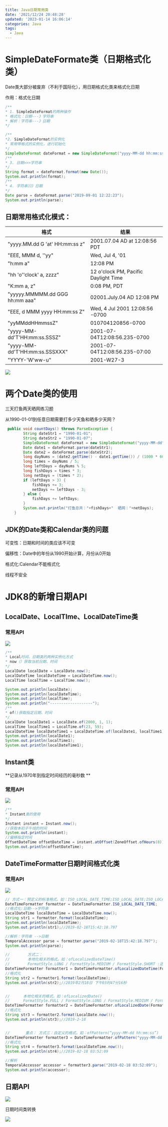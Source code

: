 ```yaml
---
title: Java日期常用类
date: '2021/12/24 20:48:28'
updated: '2023-01-14 16:06:14'
categories: Java
tags:
  - Java
---
```

# SimpleDateFormate类（日期格式化类）
Date类大部分被废弃（不利于国际化），用日期格式化类来格式化日期

作用：格式化日期

```java
/**
* 1. SimpleDateFormat的两种操作
* 格式化：日期---》字符串
* 解析：字符串---》日期
*/

/**
*2. SimpleDateFormat的实例化
* 常用带格式的实例化，进行初始化
*/
SimpleDateFormat dateFormat = new SimpleDateFormat("yyyy-MM-dd hh:mm:ss");
/**
* 3. 日期>>>字符串
*/
String format = dateFormat.format(new Date());
System.out.println(format);
/**
* 4. 字符串》》》日期
*/
Date parse = dateFormat.parse("2019-09-01 12:22:23");
System.out.println(parse);
```



## 日期常用格式化模式：
| 格式 | 结果 |
| --- | --- |
| "yyyy.MM.dd G 'at' HH:mm:ss z" | 2001.07.04 AD at 12:08:56 PDT |
| "EEE, MMM d, ''yy" | Wed, Jul 4, '01 |
| "h:mm a" | 12:08 PM |
| "hh 'o''clock' a, zzzz" | 12 o'clock PM, Pacific Daylight Time |
| "K:mm a, z" | 0:08 PM, PDT |
| "yyyyy.MMMMM.dd GGG hh:mm aaa" | 02001.July.04 AD 12:08 PM |
| "EEE, d MMM yyyy HH:mm:ss Z" | Wed, 4 Jul 2001 12:08:56 -0700 |
| "yyMMddHHmmssZ" | 010704120856-0700 |
| "yyyy-MM-dd'T'HH:mm:ss.SSSZ" | 2001-07-04T12:08:56.235-0700 |
| "yyyy-MM-dd'T'HH:mm:ss.SSSXXX" | 2001-07-04T12:08:56.235-07:00 |
| "YYYY-'W'ww-u" | 2001-W27-3 |




![](/images/fd267fc1a94782f623f269fbae4df941.png)





# 两个Date类的使用
三天打鱼两天晒网练习题

从1990-01-01到任意日期需要打多少天鱼和晒多少天网？

```java
 public void countDays() throws ParseException {
        String dateStr1 = "1990-01-01";
        String dateStr2 = "1990-01-07";
        SimpleDateFormat dateFormat = new SimpleDateFormat("yyyy-MM-dd");
        Date date1 = dateFormat.parse(dateStr1);
        Date date2 = dateFormat.parse(dateStr2);
        long dayNums = (date2.getTime() - date1.getTime()) / (1000 * 60 * 60 * 24);
        long times = dayNums / 5;
        long leftDays = dayNums % 5;
        long fishDays = times * 3;
        long netDays = (times * 2);
        if (leftDays > 3) {
            fishDays += 3;
            netDays += leftDays - 3;
        } else {
            fishDays += leftDays;
        }
        System.out.println("打鱼总共："+fishDays+"  晒网："+netDays);
    }
```









## JDK的Date类和Calendar类的问题
可变性：日期和时间的类应该不可变

偏移性：Date中的年份从1990开始计算，月份从0开始

格式化:Calendar不能格式化

线程不安全











# JDK8的新增日期API
## LocalDate、LocalTIme、LocalDateTime类
### 常用API
![](/images/4c608c8c1e9349070ced1b138b2ff5b1.png)



```java
/**
* Local时间、日期类的两种实例化方式
* now（）获取当前日期、时间
*/
LocalDate localDate = LocalDate.now();
LocalDateTime localDateTime = LocalDateTime.now();
LocalTime localTime = LocalTime.now();

System.out.println(localDate);
System.out.println(localDateTime);
System.out.println(localTime);
System.out.println("-------------------");
/**
* of()获取指定日期、时间
*/
LocalDate localDate1 = LocalDate.of(2000, 1, 1);
LocalTime localTime1 = LocalTime.of(23, 59);
LocalDateTime localDateTime1 = LocalDateTime.of(localDate1, localTime1);
System.out.println(localDate1);
System.out.println(localTime1);
System.out.println(localDateTime1);
```



## Instant类
**记录从1970年到指定时间经历的毫秒数 **

### 常用API
![](/images/5cafa0b25e51c06a8fcda39df74267ed.png)

```java
/**
* Instant类的使用
*/
Instant instant = Instant.now();
//获取本初子午线的时间
System.out.println(instant);
//偏移指定时间
OffsetDateTime offsetDateTime = instant.atOffset(ZoneOffset.ofHours(8));
System.out.println(offsetDateTime);
```





## DateTimeFormatter日期时间格式化类


### 常用API
![](/images/b11874b402b816dd40be9ace2c838a82.png)



```java
// 方式一：预定义的标准格式。如：ISO_LOCAL_DATE_TIME;ISO_LOCAL_DATE;ISO_LOCAL_TIME
DateTimeFormatter formatter = DateTimeFormatter.ISO_LOCAL_DATE_TIME;
//格式化:日期-->字符串
LocalDateTime localDateTime = LocalDateTime.now();
String str1 = formatter.format(localDateTime);
System.out.println(localDateTime);
System.out.println(str1);//2019-02-18T15:42:18.797

//解析：字符串 -->日期
TemporalAccessor parse = formatter.parse("2019-02-18T15:42:18.797");
System.out.println(parse);

//        方式二：
//        本地化相关的格式。如：ofLocalizedDateTime()
//        FormatStyle.LONG / FormatStyle.MEDIUM / FormatStyle.SHORT :适用于LocalDateTime
DateTimeFormatter formatter1 = DateTimeFormatter.ofLocalizedDateTime(FormatStyle.LONG);
//格式化
String str2 = formatter1.format(localDateTime);
System.out.println(str2);//2019年2月18日 下午03时47分16秒


//      本地化相关的格式。如：ofLocalizedDate()
//      FormatStyle.FULL / FormatStyle.LONG / FormatStyle.MEDIUM / FormatStyle.SHORT : 适用于LocalDate
DateTimeFormatter formatter2 = DateTimeFormatter.ofLocalizedDate(FormatStyle.MEDIUM);
//格式化
String str3 = formatter2.format(LocalDate.now());
System.out.println(str3);//2019-2-18


//       重点： 方式三：自定义的格式。如：ofPattern(“yyyy-MM-dd hh:mm:ss”)
DateTimeFormatter formatter3 = DateTimeFormatter.ofPattern("yyyy-MM-dd hh:mm:ss");
//格式化
String str4 = formatter3.format(LocalDateTime.now());
System.out.println(str4);//2019-02-18 03:52:09

//解析
TemporalAccessor accessor = formatter3.parse("2019-02-18 03:52:09");
System.out.println(accessor);

```







## 日期API
![](/images/33e190b4398b37e0fc52469ad4b20bf2.png)







日期时间类转换

![](/images/c8539a93c279b7d946972765ebb7c55f.png)

